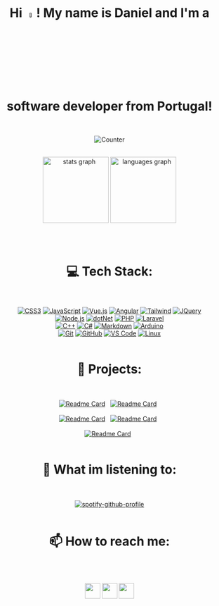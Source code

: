 <div align="center">


# Hi <a href=""><img src="https://media.giphy.com/media/hvRJCLFzcasrR4ia7z/giphy.gif" width="5%"></a>! My name is Daniel and I'm a software developer from Portugal!

<br>

![Counter](https://komarev.com/ghpvc/?username=Daniel22Pereira&style=for-the-badge&color=blueviolet&label=Views)

<br>

<div>
  <img src="https://github-readme-stats.vercel.app/api?username=Daniel22Pereira&hide_title=false&rank_icon=github&hide_rank=false&show_icons=true&include_all_commits=true&count_private=true&disable_animations=false&theme=midnight-purple&locale=en&hide_border=false" height="150" alt="stats graph"  />
  <img src="https://github-readme-stats.vercel.app/api/top-langs?username=Daniel22Pereira&locale=en&hide_title=false&layout=compact&card_width=320&langs_count=5&theme=midnight-purple&hide_border=false" height="150" alt="languages graph"  />
</div>

<br><br>

# 💻 Tech Stack:

  <br><br>
  [![CSS3](https://img.shields.io/badge/-CSS3-%231572B6?style=for-the-badge&logo=css3)](https://developer.mozilla.org/en-US/docs/Web/CSS)
  [![JavaScript](https://img.shields.io/badge/-JavaScript-%23F7DF1C?style=for-the-badge&logo=javascript&logoColor=000000&labelColor=%23F7DF1C&color=%23FFCE5A)](https://developer.mozilla.org/en-US/docs/Web/JavaScript)
  [![Vue.js](https://img.shields.io/badge/-Vue.js-%23339933?style=for-the-badge&logo=vue.js&logoColor=ffffff)](https://vuejs.org/)
  [![Angular](https://img.shields.io/badge/-Angular-DD0031?style=for-the-badge&logo=angular&logoColor=ffffff)](https://angular.io/)
  [![Tailwind](https://img.shields.io/badge/tailwind-bagde?style=for-the-badge&logo=tailwindcss&logoColor=white&color=%2306B6D4)](https://tailwindcss.com/)
  [![JQuery](https://img.shields.io/badge/jQuery-0769AD?style=for-the-badge&logo=jquery&logoColor=white)](https://jquery.com/)
  <br>
  [![Node.js](https://img.shields.io/badge/-node.js-%23339933?style=for-the-badge&logo=node.js&logoColor=ffffff)](https://nodejs.org/)
  [![dotNet](https://img.shields.io/badge/-.net-%23512BD4?style=for-the-badge&logo=dotnet&logoColor=ffffff)](https://dotnet.microsoft.com/en-us/)
  [![PHP](https://img.shields.io/badge/-PHP-%23777BB4?style=for-the-badge&logo=php&logoColor=ffffff)](https://www.php.net/)
  [![Laravel](https://img.shields.io/badge/-laravel-%23FF2D20?style=for-the-badge&logo=laravel&logoColor=ffffff)](https://laravel.com/)
  <br>
  [![C++](https://img.shields.io/badge/C%2B%2B-00599C?style=for-the-badge&logo=c%2B%2B&logoColor=white)](https://cplusplus.com/)
  [![C#](https://img.shields.io/badge/C%23-239120?style=for-the-badge&logo=c-sharp&logoColor=white)](https://dotnet.microsoft.com/en-us/languages/csharp)
  [![Markdown](https://img.shields.io/badge/Markdown-000000?style=for-the-badge&logo=markdown&logoColor=white)](https://www.markdownguide.org/)
  [![Arduino](https://img.shields.io/badge/-Arduino-00979D?style=for-the-badge&logo=Arduino&logoColor=ffffff)](https://www.arduino.cc/)
  <br>
  [![Git](https://img.shields.io/badge/-Git-%23F05032?style=for-the-badge&logo=git&logoColor=%23ffffff)](https://git-scm.com)
  [![GitHub](https://img.shields.io/badge/-GitHub-181717?style=for-the-badge&logo=github)](https://github.com)
  [![VS Code](http://img.shields.io/badge/-VS%20Code-007ACC?style=for-the-badge&logo=visual-studio-code&logoColor=ffffff)](https://code.visualstudio.com/)
  [![Linux](http://img.shields.io/badge/-Linux-FCC624?style=for-the-badge&logo=linux&logoColor=000000)](https://www.linux.org/)
  <br><br>

  # 📓 Projects:

  <br><br>
  [![Readme Card](https://github-readme-stats.vercel.app/api/pin/?username=Daniel22Pereira&repo=DanKlips&theme=midnight-purple)](https://github.com/Daniel22Pereira/DanKlips)&nbsp;&nbsp;
  [![Readme Card](https://github-readme-stats.vercel.app/api/pin/?username=Daniel22Pereira&repo=Ana-Cacho-Arcade&theme=midnight-purple)](https://github.com/Daniel22Pereira/Ana-Cacho-Arcade)&nbsp;&nbsp;
  <br><br>
  [![Readme Card](https://github-readme-stats.vercel.app/api/pin/?username=Daniel22Pereira&repo=Basic-MusicPlayer&theme=midnight-purple)](https://github.com/Daniel22Pereira/Basic-MusicPlayer)&nbsp;&nbsp;
  [![Readme Card](https://github-readme-stats.vercel.app/api/pin/?username=Daniel22Pereira&repo=VueProject&theme=midnight-purple)](https://github.com/Daniel22Pereira/VueProject)&nbsp;&nbsp;
  <br><br>
  [![Readme Card](https://github-readme-stats.vercel.app/api/pin/?username=Daniel22Pereira&repo=ASP.NET_project&theme=midnight-purple)](https://github.com/Daniel22Pereira/ASP.NET_project)&nbsp;&nbsp;
  <br><br>
  
  # 🎵 What im listening to:

  <br><br>
  [![spotify-github-profile](https://spotify-github-profile.vercel.app/api/view?uid=danielfofinho22&cover_image=true&theme=novatorem&show_offline=false&background_color=121212&interchange=true&bar_color=53b14f&bar_color_cover=false)](https://spotify-github-profile.vercel.app/api/view?uid=danielfofinho22&redirect=true)
  <br><br>

  # 📫 How to reach me:

  <br><br>
  <div>
  <a href="https://discordapp.com/users/678336016146366496" style="text-decoration: none"><img src="https://img.shields.io/static/v1?message=Discord&logo=discord&label=&color=7289DA&logoColor=white&labelColor=&style=for-the-badge" height="35"/></a>  
  <a href="mailto:danielpereira22costa@gmail.com" style="text-decoration: none"><img src="https://img.shields.io/static/v1?message=Gmail&logo=gmail&label=&color=D14836&logoColor=white&labelColor=&style=for-the-badge" height="35"/></a>  
  <a href="https://www.linkedin.com/in/daniel22pereira/" style="text-decoration: none"><img src="https://img.shields.io/static/v1?message=LinkedIn&logo=linkedin&label=&color=0077B5&logoColor=white&labelColor=&style=for-the-badge" height="35"/></a>  
  </div>

</div>